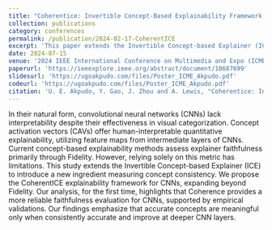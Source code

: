 ```yaml
---
title: "Coherentice: Invertible Concept-Based Explainability Framework for CNNs beyond Fidelity"
collection: publications
category: conferences
permalink: /publication/2024-02-17-CoherentICE
excerpt: 'This paper extends the Invertible Concept-based Explainer (ICE) to introduce a new ingredient measuring concept consistency.'
date: 2024-07-15
venue: '2024 IEEE International Conference on Multimedia and Expo (ICME)'
paperurl: 'https://ieeexplore.ieee.org/abstract/document/10687699'
slidesurl: 'https://ugoakpudo.com/files/Poster_ICME_Akpudo.pdf'
codeurl: 'https://ugoakpudo.com/files/Poster_ICME_Akpudo.pdf'
citation: 'U. E. Akpudo, Y. Gao, J. Zhou and A. Lewis, "Coherentice: Invertible Concept-Based Explainability Framework for CNNs beyond Fidelity," 2024 IEEE International Conference on Multimedia and Expo (ICME), Niagara Falls, ON, Canada, 2024, pp. 1-6, doi: 10.1109/ICME57554.2024.10687699.'
---
```


In their natural form, convolutional neural networks (CNNs) lack interpretability despite their effectiveness in visual categorization. Concept activation vectors (CAVs) offer human-interpretable quantitative explainability, utilizing feature maps from intermediate layers of CNNs. Current concept-based explainability methods assess explainer faithfulness primarily through Fidelity. However, relying solely on this metric has limitations. This study extends the Invertible Concept-based Explainer (ICE) to introduce a new ingredient measuring concept consistency. We propose the CoherentICE explainability framework for CNNs, expanding beyond Fidelity. Our analysis, for the first time, highlights that Coherence provides a more reliable faithfulness evaluation for CNNs, supported by empirical validations. Our findings emphasize that accurate concepts are meaningful only when consistently accurate and improve at deeper CNN layers. 

